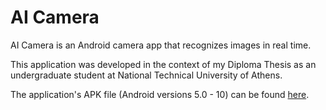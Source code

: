 # AI Camera

AI Camera is an Android camera app that recognizes images in real time.

This application was developed in the context of my Diploma Thesis as an undergraduate student at National Technical University of Athens.

The application's APK file (Android versions 5.0 - 10) can be found [here](ai-camera.apk).
